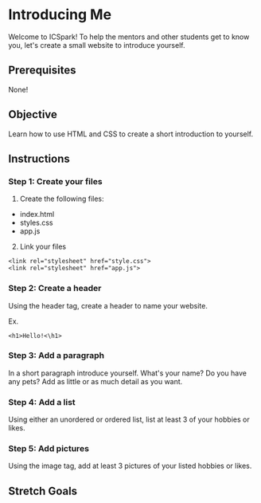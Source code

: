 # Introducing Me
Welcome to ICSpark!  To help the mentors and other students get to know you, let's create a small website to introduce yourself.

## Prerequisites
None!

## Objective
Learn how to use HTML and CSS to create a short introduction to yourself.

## Instructions
### Step 1: Create your files
1. Create the following files:
- index.html
- styles.css
- app.js

2. Link your files 
```
<link rel="stylesheet" href="style.css">
<link rel="stylesheet" href="app.js">
```

### Step 2: Create a header
Using the header tag, create a header to name your website.

Ex.
```
<h1>Hello!<\h1>
```
### Step 3: Add a paragraph
In a short paragraph introduce yourself.  What's your name?  Do you have any pets?  Add as little or as much detail as you want.

### Step 4: Add a list
Using either an unordered or ordered list, list at least 3 of your hobbies or likes.

### Step 5: Add pictures
Using the image tag, add at least 3 pictures of your listed hobbies or likes.

## Stretch Goals
